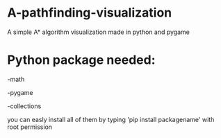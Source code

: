 # A-pathfinding-visualization
A simple A* algorithm visualization made in python and pygame

# Python package needed:
  -math
  
  -pygame
  
  -collections
  
  you can easly install all of them by typing 'pip install packagename'  with root permission
